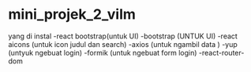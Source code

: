 # mini_projek_2_vilm
yang di instal
    -react bootstrap(untuk UI)
    -bootstrap (UNTUK UI)
    -react aicons (untuk icon judul dan search)
    -axios (untuk ngambil data )
    -yup (untyuk ngebuat login)
    -formik (untuk ngebuat form login)
    -react-router-dom